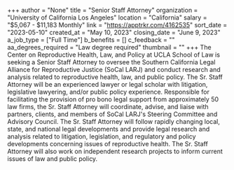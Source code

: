 +++
author = "None"
title = "Senior Staff Attorney"
organization = "University of California Los Angeles"
location = "California"
salary = "$5,067 - $11,183 Monthly"
link = "https://apptrkr.com/4162535"
sort_date = "2023-05-10"
created_at = "May 10, 2023"
closing_date = "June 9, 2023"
a_job_type = ["Full Time"]
b_benefits = []
c_feedback = ""
aa_degrees_required = "Law degree required"
thumbnail = ""
+++
The Center on Reproductive Health, Law, and Policy at UCLA School of Law is seeking a Senior Staff Attorney to oversee the Southern California Legal Alliance for Reproductive Justice (SoCal LARJ) and conduct research and analysis related to reproductive health, law, and public policy. The Sr. Staff Attorney will be an experienced lawyer or legal scholar with litigation, legislative lawyering, and/or public policy experience. Responsible for facilitating the provision of pro bono legal support from approximately 50 law firms, the Sr. Staff Attorney will coordinate, advise, and liaise with partners, clients, and members of SoCal LARJ's Steering Committee and Advisory Council. The Sr. Staff Attorney will follow rapidly changing local, state, and national legal developments and provide legal research and analysis related to litigation, legislation, and regulatory and policy developments concerning issues of reproductive health. The Sr. Staff Attorney will also work on independent research projects to inform current issues of law and public policy.